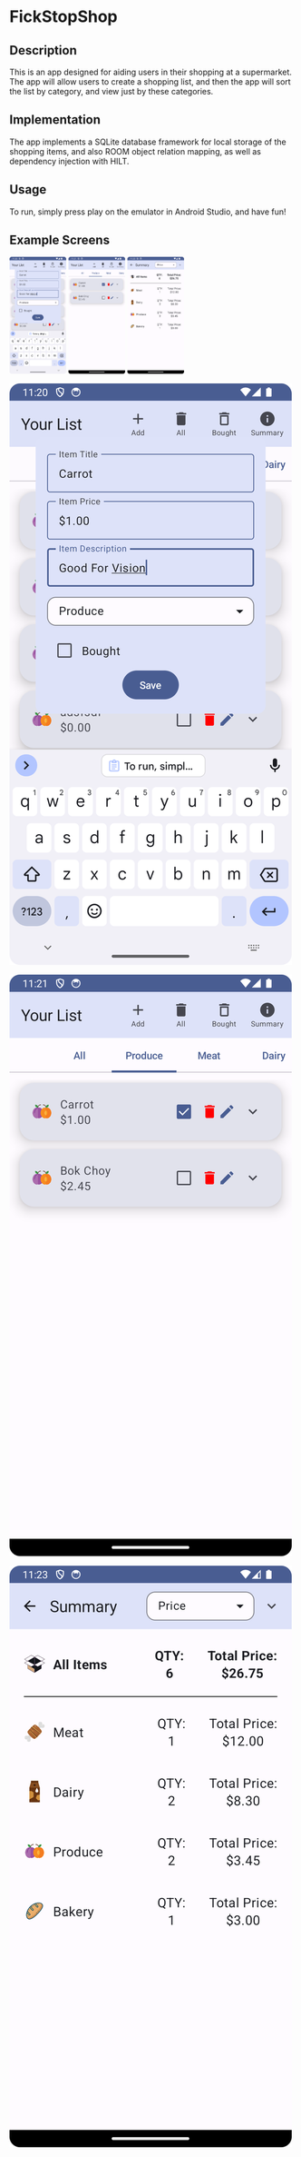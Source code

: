 # FickStopShop

## Description
This is an app designed for aiding users in their shopping at a supermarket. The app will allow users to create a shopping list, and then the app will sort the list by category, and view just by these categories.

## Implementation
The app implements a SQLite database framework for local storage of the shopping items, and also ROOM object relation mapping, as well as dependency injection with HILT. 

## Usage
To run, simply press play on the emulator in Android Studio, and have fun!

## Example Screens

<p float="left">
  <img src="Screenshots/1.png" width="100" />
  <img src="Screenshots/2.png" width="100" /> 
  <img src="Screenshots/3.png" width="100" />
</p>

![image](Screenshots/1.png)

![image](Screenshots/2.png)

![image](Screenshots/3.png)